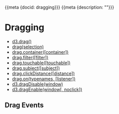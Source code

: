 {{meta {docid: dragging}}}
{{meta {description: ""}}}

<style>

</style>

<script src="https://d3js.org/d3.v5.min.js"></script>

# Dragging

+ [d3.drag()](https://github.com/d3/d3-drag#drag)
+ [drag(selection)](https://github.com/d3/d3-drag#_drag)
+ [drag.container([container])](https://github.com/d3/d3-drag#drag_container)
+ [drag.filter([filter])](https://github.com/d3/d3-drag#drag_filter)
+ [drag.touchable([touchable])](https://github.com/d3/d3-drag#drag_touchable)
+ [drag.subject([subject])](https://github.com/d3/d3-drag#drag_subject)
+ [drag.clickDistance([distance])](https://github.com/d3/d3-drag#drag_clickDistance)
+ [drag.on(typenames, [listener])](https://github.com/d3/d3-drag#drag_on)
+ [d3.dragDisable(window)](https://github.com/d3/d3-drag#dragDisable)
+ [d3.dragEnable(window[, noclick])](https://github.com/d3/d3-drag#dragEnable)

## Drag Events 